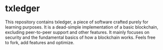 # txledger

This repository contains txledger, a piece of software crafted purely for learning purposes. It is a dead-simple implementation of a basic blockchain, excluding peer-to-peer support and other features.
It mainly focuses on security and the fundamental basics of how a blockchain works. Feels free to fork, add features and optimize.
